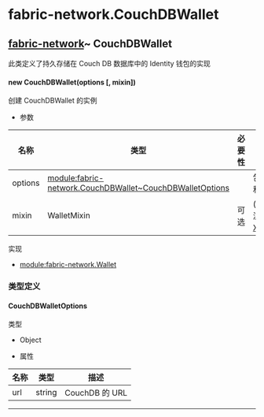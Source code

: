 # fabric-network.CouchDBWallet

## [fabric-network](https://hyperledger.github.io/fabric-sdk-node/release-1.4/module-fabric-network.html)~ CouchDBWallet

此类定义了持久存储在 Couch DB 数据库中的 Identity 钱包的实现

#### new CouchDBWallet(options [, mixin])

创建 CouchDBWallet 的实例

- 参数

| 名称    | 类型                                                                                                                                                                                 | 必要性 | 描述                                                                                                                                                      |
| ------- | ------------------------------------------------------------------------------------------------------------------------------------------------------------------------------------ | ------ | --------------------------------------------------------------------------------------------------------------------------------------------------------- |
| options | [module:fabric-network.CouchDBWallet~CouchDBWalletOptions](https://hyperledger.github.io/fabric-sdk-node/release-1.4/module-fabric-network.CouchDBWallet.html#~CouchDBWalletOptions) |        | 包含必需的属性 url 和其他 Nano 选项                                                                                                                       |
| mixin   | WalletMixin                                                                                                                                                                          | 可选   | (可选)提供备用钱包混合。默认为[X509WalletMixin](https://hyperledger.github.io/fabric-sdk-node/release-1.4/module-fabric-network.X509WalletMixin.html)。 |

实现

- [module:fabric-network.Wallet](https://hyperledger.github.io/fabric-sdk-node/release-1.4/module-fabric-network.Wallet.html)

### 类型定义

#### CouchDBWalletOptions

类型

- Object

- 属性

| 名称 | 类型   | 描述           |
| ---- | ------ | -------------- |
| url  | string | CouchDB 的 URL |

---
